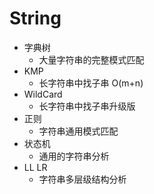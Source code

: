 # String

* 字典树
  * 大量字符串的完整模式匹配
* KMP
  * 长字符串中找子串 O\(m+n\)
* WildCard
  * 长字符串中找子串升级版
* 正则
  * 字符串通用模式匹配
* 状态机
  * 通用的字符串分析
* LL LR
  * 字符串多层级结构分析



